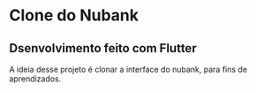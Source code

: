 # Clone do Nubank



## Dsenvolvimento feito com Flutter

A ideia desse projeto é clonar a interface do nubank, para fins de aprendizados.

